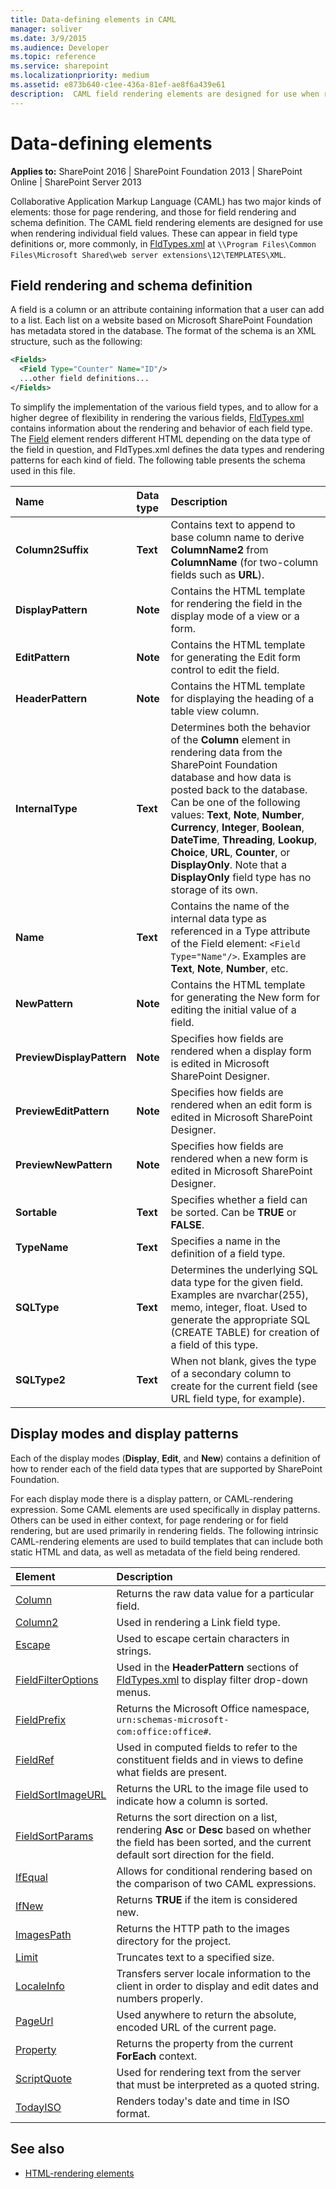 ```yaml
---
title: Data-defining elements in CAML
manager: soliver
ms.date: 3/9/2015
ms.audience: Developer
ms.topic: reference
ms.service: sharepoint
ms.localizationpriority: medium
ms.assetid: e873b640-c1ee-436a-81ef-ae8f6a439e61
description:  CAML field rendering elements are designed for use when rendering individual field values.
---
```


# Data-defining elements

**Applies to:** SharePoint 2016 | SharePoint Foundation 2013 | SharePoint Online | SharePoint Server 2013
  
Collaborative Application Markup Language (CAML) has two major kinds of elements: those for page rendering, and those for field rendering and schema definition. The CAML field rendering elements are designed for use when rendering individual field values. These can appear in field type definitions or, more commonly, in [FldTypes.xml](https://msdn.microsoft.com/library/8f8db866-03f8-4001-aae3-4c4102a7aed6%28Office.15%29.aspx) at  `\\Program Files\Common Files\Microsoft Shared\web server extensions\12\TEMPLATES\XML`.
  
## Field rendering and schema definition

A field is a column or an attribute containing information that a user can add to a list. Each list on a website based on Microsoft SharePoint Foundation has metadata stored in the database. The format of the schema is an XML structure, such as the following:
  
```XML
<Fields>
  <Field Type="Counter" Name="ID"/>
  ...other field definitions...
</Fields>
```

To simplify the implementation of the various field types, and to allow for a higher degree of flexibility in rendering the various fields, [FldTypes.xml](https://msdn.microsoft.com/library/8f8db866-03f8-4001-aae3-4c4102a7aed6%28Office.15%29.aspx) contains information about the rendering and behavior of each field type. The [Field](field-element-list.md) element renders different HTML depending on the data type of the field in question, and FldTypes.xml defines the data types and rendering patterns for each kind of field. The following table presents the schema used in this file. 
  
|**Name**|**Data type**|**Description**|
|:-----|:-----|:-----|
|**Column2Suffix** <br/> |**Text** <br/> |Contains text to append to base column name to derive **ColumnName2** from **ColumnName** (for two-column fields such as **URL**).  <br/> |
|**DisplayPattern** <br/> |**Note** <br/> |Contains the HTML template for rendering the field in the display mode of a view or a form.  <br/> |
|**EditPattern** <br/> |**Note** <br/> |Contains the HTML template for generating the Edit form control to edit the field.  <br/> |
|**HeaderPattern** <br/> |**Note** <br/> |Contains the HTML template for displaying the heading of a table view column.  <br/> |
|**InternalType** <br/> |**Text** <br/> |Determines both the behavior of the **Column** element in rendering data from the SharePoint Foundation database and how data is posted back to the database. Can be one of the following values: **Text**, **Note**, **Number**, **Currency**, **Integer**, **Boolean**, **DateTime**, **Threading**, **Lookup**, **Choice**, **URL**, **Counter**, or **DisplayOnly**. Note that a **DisplayOnly** field type has no storage of its own.  <br/> |
|**Name** <br/> |**Text** <br/> |Contains the name of the internal data type as referenced in a Type attribute of the Field element:  `<Field Type="Name"/>`. Examples are **Text**, **Note**, **Number**, etc.  <br/> |
|**NewPattern** <br/> |**Note** <br/> |Contains the HTML template for generating the New form for editing the initial value of a field.  <br/> |
|**PreviewDisplayPattern** <br/> |**Note** <br/> |Specifies how fields are rendered when a display form is edited in Microsoft SharePoint Designer.  <br/> |
|**PreviewEditPattern** <br/> |**Note** <br/> |Specifies how fields are rendered when an edit form is edited in Microsoft SharePoint Designer.  <br/> |
|**PreviewNewPattern** <br/> |**Note** <br/> |Specifies how fields are rendered when a new form is edited in Microsoft SharePoint Designer.  <br/> |
|**Sortable** <br/> |**Text** <br/> |Specifies whether a field can be sorted. Can be **TRUE** or **FALSE**.  <br/> |
|**TypeName** <br/> |**Text** <br/> |Specifies a name in the definition of a field type.  <br/> |
|**SQLType** <br/> |**Text** <br/> |Determines the underlying SQL data type for the given field. Examples are nvarchar(255), memo, integer, float. Used to generate the appropriate SQL (CREATE TABLE) for creation of a field of this type.  <br/> |
|**SQLType2** <br/> |**Text** <br/> |When not blank, gives the type of a secondary column to create for the current field (see URL field type, for example).  <br/> |
   
## Display modes and display patterns

Each of the display modes (**Display**, **Edit**, and **New**) contains a definition of how to render each of the field data types that are supported by SharePoint Foundation.
  
For each display mode there is a display pattern, or CAML-rendering expression. Some CAML elements are used specifically in display patterns. Others can be used in either context, for page rendering or for field rendering, but are used primarily in rendering fields. The following intrinsic CAML-rendering elements are used to build templates that can include both static HTML and data, as well as metadata of the field being rendered.
  
|**Element**|**Description**|
|:-----|:-----|
|[Column](column-element-view.md) <br/> |Returns the raw data value for a particular field.  <br/> |
|[Column2](column2-element-view.md) <br/> |Used in rendering a Link field type.  <br/> |
|[Escape](escape-element.md) <br/> |Used to escape certain characters in strings.  <br/> |
|[FieldFilterOptions](fieldfilteroptions-element.md) <br/> |Used in the **HeaderPattern** sections of [FldTypes.xml](https://msdn.microsoft.com/library/8f8db866-03f8-4001-aae3-4c4102a7aed6%28Office.15%29.aspx) to display filter drop-down menus.  <br/> |
|[FieldPrefix](fieldprefix-element-view.md) <br/> |Returns the Microsoft Office namespace, `urn:schemas-microsoft-com:office:office#`.  <br/> |
|[FieldRef](https://msdn.microsoft.com/library/1fec6304-0e3a-455a-a94d-df3232bb77a7%28Office.15%29.aspx) <br/> |Used in computed fields to refer to the constituent fields and in views to define what fields are present.  <br/> |
|[FieldSortImageURL](fieldsortimageurl-element.md) <br/> |Returns the URL to the image file used to indicate how a column is sorted.  <br/> |
|[FieldSortParams](fieldsortparams-element-view.md) <br/> |Returns the sort direction on a list, rendering **Asc** or **Desc** based on whether the field has been sorted, and the current default sort direction for the field.  <br/> |
|[IfEqual](ifequal-element-view.md) <br/> |Allows for conditional rendering based on the comparison of two CAML expressions.  <br/> |
|[IfNew](ifnew-element-view.md) <br/> |Returns **TRUE** if the item is considered new.  <br/> |
|[ImagesPath](imagespath-element.md) <br/> |Returns the HTTP path to the images directory for the project.  <br/> |
|[Limit](limit-element-view.md) <br/> |Truncates text to a specified size.  <br/> |
|[LocaleInfo](localeinfo-element.md) <br/> |Transfers server locale information to the client in order to display and edit dates and numbers properly.  <br/> |
|[PageUrl](pageurl-element-view.md) <br/> |Used anywhere to return the absolute, encoded URL of the current page.  <br/> |
|[Property](property-element-view.md) <br/> |Returns the property from the current **ForEach** context.  <br/> |
|[ScriptQuote](scriptquote-element-view.md) <br/> |Used for rendering text from the server that must be interpreted as a quoted string.  <br/> |
|[TodayISO](todayiso-element.md) <br/> |Renders today's date and time in ISO format.  <br/> |
   
## See also

- [HTML-rendering elements](html-rendering-elements.md)

